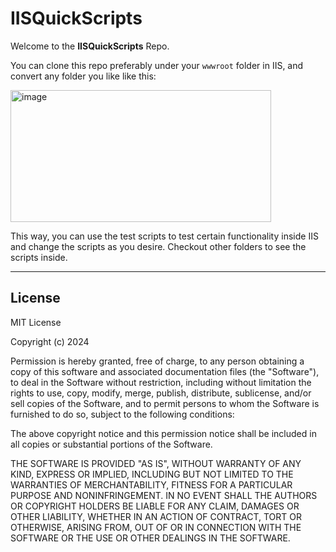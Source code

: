 # IISQuickScripts

Welcome to the **IISQuickScripts** Repo.

You can clone this repo preferably under your `wwwroot` folder in IIS, and convert any folder you like like this:

<img width="417" height="211" alt="image" src="https://github.com/user-attachments/assets/4d719999-b895-4fb7-a628-5b05967387eb" />

This way, you can use the test scripts to test certain functionality inside IIS and change the scripts as you desire.
Checkout other folders to see the scripts inside.

---

## License

MIT License

Copyright (c) 2024

Permission is hereby granted, free of charge, to any person obtaining a copy
of this software and associated documentation files (the "Software"), to deal
in the Software without restriction, including without limitation the rights
to use, copy, modify, merge, publish, distribute, sublicense, and/or sell
copies of the Software, and to permit persons to whom the Software is
furnished to do so, subject to the following conditions:

The above copyright notice and this permission notice shall be included in all
copies or substantial portions of the Software.

THE SOFTWARE IS PROVIDED "AS IS", WITHOUT WARRANTY OF ANY KIND, EXPRESS OR
IMPLIED, INCLUDING BUT NOT LIMITED TO THE WARRANTIES OF MERCHANTABILITY,
FITNESS FOR A PARTICULAR PURPOSE AND NONINFRINGEMENT. IN NO EVENT SHALL THE
AUTHORS OR COPYRIGHT HOLDERS BE LIABLE FOR ANY CLAIM, DAMAGES OR OTHER
LIABILITY, WHETHER IN AN ACTION OF CONTRACT, TORT OR OTHERWISE, ARISING FROM,
OUT OF OR IN CONNECTION WITH THE SOFTWARE OR THE USE OR OTHER DEALINGS IN THE
SOFTWARE.

